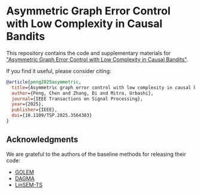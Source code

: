 # Asymmetric Graph Error Control with Low Complexity in Causal Bandits

This repository contains the code and supplementary materials for ["Asymmetric Graph Error Control with Low Complexity in Causal Bandits"](https://ieeexplore.ieee.org/abstract/document/10976570).

If you find it useful, please consider citing:
```bibtex
@article{peng2025asymmetric,
  title={Asymmetric graph error control with low complexity in causal bandits},
  author={Peng, Chen and Zhang, Di and Mitra, Urbashi},
  journal={IEEE Transactions on Signal Processing},
  year={2025},
  publisher={IEEE},
  doi={10.1109/TSP.2025.3564303}
}
```

## Acknowledgments
We are grateful to the authors of the baseline methods for releasing their code:
- [GOLEM](https://github.com/ignavierng/golem)
- [DAGMA](https://github.com/kevinsbello/dagma)
- [LinSEM-TS](https://github.com/bvarici/causal-bandits-linear-sem)
